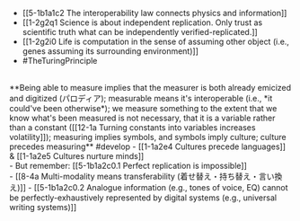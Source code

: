- [[5-1b1a1c2 The interoperability law connects physics and information]]
- [[1-2g2q1 Science is about independent replication. Only trust as scientific truth what can be independently verified-replicated.]]
- [[1-2g2i0 Life is computation in the sense of assuming other object (i.e., genes assuming its surrounding environment)]]
- #TheTuringPrinciple
<br>
**Being able to measure implies that the measurer is both already emicized and digitized (パロディア); measurable means it's interoperable (i.e., *it could've been otherwise*); we measure something to the extent that we know what's been measured is not necessary, that it is a variable rather than a constant ([[12-1a Turning constants into variables increases volatility]]); measuring implies symbols, and symbols imply culture; culture precedes measuring** #develop 
  - [[1-1a2e4 Cultures precede languages]] & [[1-1a2e5 Cultures nurture minds]]
<br>
- But remember: [[5-1b1a2c0.1 Perfect replication is impossible]]
<br>
- [[8-4a Multi-modality means transferability (着せ替え・持ち替え・言い換え)]]
  - [[5-1b1a2c0.2 Analogue information (e.g., tones of voice, EQ) cannot be perfectly-exhaustively represented by digital systems (e.g., universal writing systems)]]
